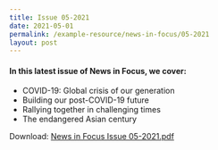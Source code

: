 ```yaml
---
title: Issue 05-2021
date: 2021-05-01
permalink: /example-resource/news-in-focus/05-2021
layout: post
---
```

#### In this latest issue of News in Focus, we cover:
* COVID-19: Global crisis of our generation
* Building our post-COVID-19 future
* Rallying together in challenging times
* The endangered Asian century

Download:
[News in Focus Issue 05-2021.pdf](/files/news-in-focus/2021/News%20In%20Focus%2005-2021.pdf)